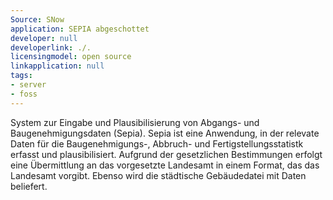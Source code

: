 ```yaml
---
Source: SNow
application: SEPIA abgeschottet
developer: null
developerlink: ./.
licensingmodel: open source
linkapplication: null
tags:
- server
- foss
---
```

System zur Eingabe und Plausibilisierung von Abgangs- und Baugenehmigungsdaten (Sepia). Sepia ist eine Anwendung, in der relevate Daten für die Baugenehmigungs-, Abbruch- und Fertigstellungsstatistk erfasst und plausibilisiert. Aufgrund der gesetzlichen Bestimmungen erfolgt eine Übermittlung an das vorgesetzte Landesamt in einem Format, das das Landesamt vorgibt. Ebenso wird die städtische Gebäudedatei mit Daten beliefert.
